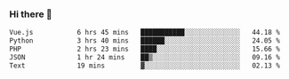 ### Hi there 👋

<!--START_SECTION:waka-->

```txt
Vue.js           6 hrs 45 mins   ███████████░░░░░░░░░░░░░░   44.18 %
Python           3 hrs 40 mins   ██████░░░░░░░░░░░░░░░░░░░   24.05 %
PHP              2 hrs 23 mins   ████░░░░░░░░░░░░░░░░░░░░░   15.66 %
JSON             1 hr 24 mins    ██▒░░░░░░░░░░░░░░░░░░░░░░   09.16 %
Text             19 mins         ▓░░░░░░░░░░░░░░░░░░░░░░░░   02.13 %
```

<!--END_SECTION:waka-->

<!--
**Jonas-VanHaeken/Jonas-VanHaeken** is a ✨ _special_ ✨ repository because its `README.md` (this file) appears on your GitHub profile.

Here are some ideas to get you started:

- 🔭 I’m currently working on ...
- 🌱 I’m currently learning ...
- 👯 I’m looking to collaborate on ...
- 🤔 I’m looking for help with ...
- 💬 Ask me about ...
- 📫 How to reach me: ...
- 😄 Pronouns: ...
- ⚡ Fun fact: ...
-->
